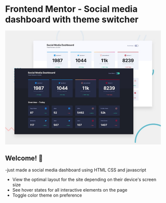 # Frontend Mentor - Social media dashboard with theme switcher

![Design preview for the Social media dashboard with theme switcher coding challenge](./design/desktop-preview.jpg)

## Welcome! 👋
-just made a social media dashboard using HTML CSS and javascript

- View the optimal layout for the site depending on their device's screen size
- See hover states for all interactive elements on the page
- Toggle color theme on preference

